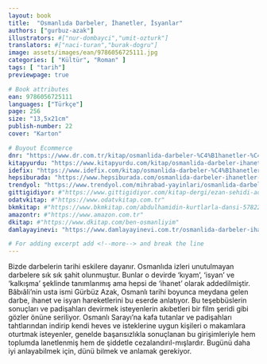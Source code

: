```yaml
---
layout: book
title:  "Osmanlıda Darbeler, İhanetler, İsyanlar"
authors: ["gurbuz-azak"]
illustrators: #["nur-dombayci","umit-ozturk"]
translators: #["naci-turan","burak-dogru"]
image: assets/images/ean/9786056725111.jpg
categories: [ "Kültür", "Roman" ]
tags: [ "tarih"]
previewpage: true

# Book attributes
ean: 9786056725111
languages: ["Türkçe"]
page: 256
size: "13,5x21cm"
publish-number: 22
cover: "Karton"

# Buyout Ecommerce
dnr: "https://www.dr.com.tr/kitap/osmanlida-darbeler-%C4%B1hanetler-%C4%B1syanlar/arastirma-tarih/tarih/osmanli-tarihi/urunno=0001694024001"
kitapyurdu: "https://www.kitapyurdu.com/kitap/osmanlida-darbeler-ihanetler-isyanlar-/419167.html&filter_name=Osmanl%C4%B1da+Darbeler%2C+%C4%B0hanetler%2C+%C4%B0syanlar"
idefix: "https://www.idefix.com/kitap/osmanlida-darbeler-%C4%B1hanetler-%C4%B1syanlar/arastirma-tarih/tarih/osmanli-tarihi/urunno=0001694024001"
hepsiburada: "https://www.hepsiburada.com/osmanlida-darbeler-ihanetler-isyanlar-p-HBV000004A2MG"
trendyol: "https://www.trendyol.com/mihrabad-yayinlari/osmanlida-darbeler-ihanetler-isyanlar-p-189836628"
gittigidiyor: #"https://www.gittigidiyor.com/kitap-dergi/ezan-sehidi-adnan-menderes_pdp_732728793"
odatvkitap: #"https://www.odatvkitap.com.tr"
bkmkitap: #"https://www.bkmkitap.com/abdulhamidin-kurtlarla-dansi-578226"
amazontr: #"https://www.amazon.com.tr"
dkitap: #"https://www.dkitap.com/ben-osmanliyim"
damlayayinevi: "https://www.damlayayinevi.com.tr/osmanlida-darbeler-ihanetler-isyanlar"

# For adding excerpt add <!--more--> and break the line
---
```

Bizde darbelerin tarihi eskilere dayanır. Osmanlıda izleri unutulmayan darbelere sık sık şahit olunmuştur. Bunlar o devirde ‘kıyam’, ‘isyan’ ve ‘kalkışma’ şeklinde tanımlanmış ama hepsi de ‘ihanet’ olarak addedilmiştir.
Bâbıâli’nin usta ismi Gürbüz Azak, Osmanlı tarihi boyunca meydana gelen darbe, ihanet ve isyan hareketlerini bu eserde anlatıyor. Bu teşebbüslerin sonuçları ve padişahları devirmek isteyenlerin akıbetleri bir film şeridi gibi gözler önüne seriliyor.
Osmanlı Sarayı’na kafa tutanlar ve padişahları tahtlarından indirip kendi heves ve isteklerine uygun kişileri o makamlara oturtmak isteyenler, genelde başarısızlıkla sonuçlanan bu girişimleriyle hem toplumda lanetlenmiş hem de şiddetle cezalandırıl-mışlardır. Bugünü daha iyi anlayabilmek için, dünü bilmek ve anlamak gerekiyor.
<!--more--> 